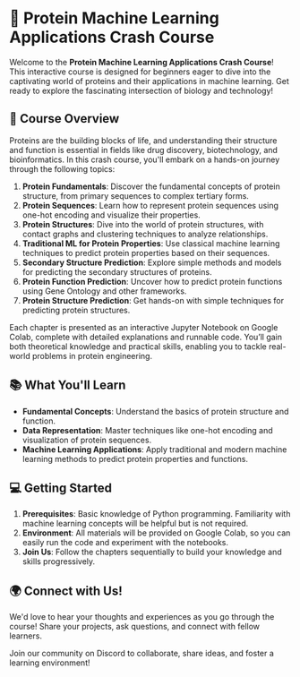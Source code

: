 
# 🧬 Protein Machine Learning Applications Crash Course
Welcome to the **Protein Machine Learning Applications Crash Course**! This interactive course is designed for beginners eager to dive into the captivating world of proteins and their applications in machine learning. Get ready to explore the fascinating intersection of biology and technology!

## 🚀 Course Overview

Proteins are the building blocks of life, and understanding their structure and function is essential in fields like drug discovery, biotechnology, and bioinformatics. In this crash course, you'll embark on a hands-on journey through the following topics:

1. **Protein Fundamentals**: Discover the fundamental concepts of protein structure, from primary sequences to complex tertiary forms.
2. **Protein Sequences**: Learn how to represent protein sequences using one-hot encoding and visualize their properties.
3. **Protein Structures**: Dive into the world of protein structures, with contact graphs and clustering techniques to analyze relationships.
4. **Traditional ML for Protein Properties**: Use classical machine learning techniques to predict protein properties based on their sequences.
5. **Secondary Structure Prediction**: Explore simple methods and models for predicting the secondary structures of proteins.
6. **Protein Function Prediction**: Uncover how to predict protein functions using Gene Ontology and other frameworks.
7. **Protein Structure Prediction**: Get hands-on with simple techniques for predicting protein structures.

Each chapter is presented as an interactive Jupyter Notebook on Google Colab, complete with detailed explanations and runnable code. You’ll gain both theoretical knowledge and practical skills, enabling you to tackle real-world problems in protein engineering.

## 📚 What You'll Learn

- **Fundamental Concepts**: Understand the basics of protein structure and function.
- **Data Representation**: Master techniques like one-hot encoding and visualization of protein sequences.
- **Machine Learning Applications**: Apply traditional and modern machine learning methods to predict protein properties and functions.

## 💻 Getting Started

1. **Prerequisites**: Basic knowledge of Python programming. Familiarity with machine learning concepts will be helpful but is not required.
2. **Environment**: All materials will be provided on Google Colab, so you can easily run the code and experiment with the notebooks.
3. **Join Us**: Follow the chapters sequentially to build your knowledge and skills progressively.

## 🌍 Connect with Us!

We'd love to hear your thoughts and experiences as you go through the course! Share your projects, ask questions, and connect with fellow learners.

Join our community on Discord to collaborate, share ideas, and foster a learning environment!
